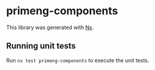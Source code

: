# primeng-components

This library was generated with [Nx](https://nx.dev).

## Running unit tests

Run `nx test primeng-components` to execute the unit tests.

